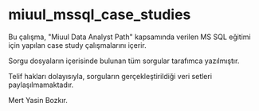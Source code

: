 # miuul_mssql_case_studies
Bu çalışma, "Miuul Data Analyst Path" kapsamında verilen MS SQL eğitimi için yapılan case study çalışmalarını içerir.

Sorgu dosyaların içerisinde bulunan tüm sorgular tarafımca yazılmıştır.

Telif hakları dolayısıyla, sorguların gerçekleştirildiği veri setleri paylaşılmamaktadır.

Mert Yasin Bozkır.
